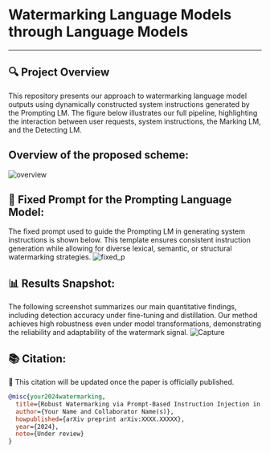 # Watermarking Language Models through Language Models
---

**🔍 Project Overview**
---
This repository presents our approach to watermarking language model outputs using dynamically constructed system instructions generated by the Prompting LM. The figure below illustrates our full pipeline, highlighting the interaction between user requests, system instructions, the Marking LM, and the Detecting LM.

**Overview of the proposed scheme:**
---
![overview](https://github.com/user-attachments/assets/6f26dbfa-5cbe-412d-9953-5d1076e4bba8)


**💬 Fixed Prompt for the Prompting Language Model:**
---
The fixed prompt used to guide the Prompting LM in generating system instructions is shown below. This template ensures consistent instruction generation while allowing for diverse lexical, semantic, or structural watermarking strategies.
![fixed_p](https://github.com/user-attachments/assets/31aecde7-c20e-44fa-8fa0-d775640500fb)

**📊 Results Snapshot:**
---
The following screenshot summarizes our main quantitative findings, including detection accuracy under fine-tuning and distillation. Our method achieves high robustness even under model transformations, demonstrating the reliability and adaptability of the watermark signal.
![Capture](https://github.com/user-attachments/assets/8b1a7855-e797-427f-8cdb-3370eb6b3e9f)

**📚 Citation:**
---

📌 This citation will be updated once the paper is officially published.

```bibtex
@misc{your2024watermarking,
  title={Robust Watermarking via Prompt-Based Instruction Injection in Language Models},
  author={Your Name and Collaborator Name(s)},
  howpublished={arXiv preprint arXiv:XXXX.XXXXX},
  year={2024},
  note={Under review}
}
